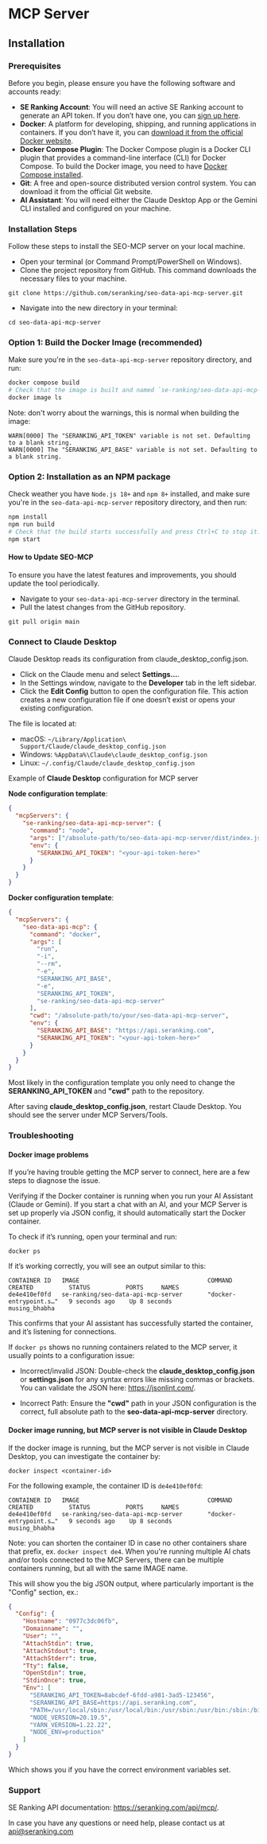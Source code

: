# MCP Server

## Installation

### Prerequisites
   Before you begin, please ensure you have the following software and accounts ready:

- **SE Ranking Account**: You will need an active SE Ranking account to generate an API token. If you don’t have one, you can [sign up here](https://seranking.com/sign-up.html).
- **Docker**: A platform for developing, shipping, and running applications in containers. If you don’t have it, you can [download it from the official Docker website](https://www.docker.com/get-started).
- **Docker Compose Plugin**: The Docker Compose plugin is a Docker CLI plugin that provides a command-line interface (CLI) for Docker Compose. To build the Docker image, you need to have [Docker Compose installed](https://docs.docker.com/compose/install/).
- **Git**: A free and open-source distributed version control system. You can download it from the official Git website.
- **AI Assistant**: You will need either the Claude Desktop App or the Gemini CLI installed and configured on your machine.

### Installation Steps
Follow these steps to install the SEO-MCP server on your local machine.
- Open your terminal (or Command Prompt/PowerShell on Windows).
- Clone the project repository from GitHub. This command downloads the necessary files to your machine.
```shell 
git clone https://github.com/seranking/seo-data-api-mcp-server.git
```
- Navigate into the new directory in your terminal: 
```shell
cd seo-data-api-mcp-server
```

### Option 1: Build the Docker Image (recommended)
Make sure you're in the `seo-data-api-mcp-server` repository directory, and run:
```bash
docker compose build
# Check that the image is built and named `se-ranking/seo-data-api-mcp-server`:
docker image ls
```
Note: don't worry about the warnings, this is normal when building the image:
```
WARN[0000] The "SERANKING_API_TOKEN" variable is not set. Defaulting to a blank string. 
WARN[0000] The "SERANKING_API_BASE" variable is not set. Defaulting to a blank string.
```

### Option 2: Installation as an NPM package

Check weather you have `Node.js 18+` and `npm 8+` installed, and
make sure you're in the `seo-data-api-mcp-server` repository directory, and then run:
```bash
npm install
npm run build
# Check that the build starts successfully and press Ctrl+C to stop it.
npm start
```

#### How to Update SEO-MCP
To ensure you have the latest features and improvements, you should update the tool periodically.
- Navigate to your `seo-data-api-mcp-server` directory in the terminal. 
- Pull the latest changes from the GitHub repository.

```shell
git pull origin main
```

### Connect to Claude Desktop

Claude Desktop reads its configuration from claude_desktop_config.json.

- Click on the Claude menu and select **Settings...**.
- In the Settings window, navigate to the **Developer** tab in the left sidebar.
- Click the **Edit Config** button to open the configuration file. This action creates a new configuration file if one doesn’t exist or opens your existing configuration.

The file is located at:
- macOS: `~/Library/Application\ Support/Claude/claude_desktop_config.json`
- Windows: `%AppData%\Claude\claude_desktop_config.json`
- Linux: `~/.config/Claude/claude_desktop_config.json`

Example of **Claude Desktop** configuration for MCP server

**Node configuration template**:
```json
{
  "mcpServers": {
    "se-ranking/seo-data-api-mcp-server": {
      "command": "node",
      "args": ["/absolute-path/to/seo-data-api-mcp-server/dist/index.js"],
      "env": {
        "SERANKING_API_TOKEN": "<your-api-token-here>"
      }
    }
  }
}
```

<b>Docker configuration template</b>:

```json
{
  "mcpServers": {
    "seo-data-api-mcp": {
      "command": "docker",
      "args": [
        "run",
        "-i",
        "--rm",
        "-e",
        "SERANKING_API_BASE",
        "-e",
        "SERANKING_API_TOKEN",
        "se-ranking/seo-data-api-mcp-server"
      ],
      "cwd": "/absolute-path/to/your/seo-data-api-mcp-server",
      "env": {
        "SERANKING_API_BASE": "https://api.seranking.com",
        "SERANKING_API_TOKEN": "<your-api-token-here>"
      }
    }
  }
}
```
Most likely in the configuration template you only need to change the **SERANKING_API_TOKEN** and **"cwd"** path to the repository.

After saving **claude_desktop_config.json**, restart Claude Desktop. You should see the server under MCP Servers/Tools.

### Troubleshooting

#### Docker image problems
If you’re having trouble getting the MCP server to connect, here are a few steps to diagnose the issue.

Verifying if the Docker container is running when you run your AI Assistant (Claude or Gemini). If you start a chat with an AI, and your MCP Server is set up properly via JSON config, it should automatically start the Docker container.

To check if it’s running, open your terminal and run:

```shell
docker ps
```

If it’s working correctly, you will see an output similar to this:

```shell 
CONTAINER ID   IMAGE                                    COMMAND                  CREATED          STATUS          PORTS     NAMES
de4e410ef0fd   se-ranking/seo-data-api-mcp-server       "docker-entrypoint.s…"   9 seconds ago    Up 8 seconds              musing_bhabha
```
This confirms that your AI assistant has successfully started the container, and it’s listening for connections.

If `docker ps` shows no running containers related to the MCP server, it usually points to a configuration issue:

- Incorrect/invalid JSON: Double-check the <b>claude_desktop_config.json</b> or <b>settings.json</b> for any syntax errors like missing commas or brackets. You can validate the JSON here: https://jsonlint.com/.

- Incorrect Path: Ensure the <b>"cwd"</b> path in your JSON configuration is the correct, full absolute path to the <b>seo-data-api-mcp-server</b> directory.

#### Docker image running, but MCP server is not visible in Claude Desktop

If the docker image is running, but the MCP server is not visible in Claude Desktop, you can investigate the container by:
```
docker inspect <container-id>
```
For the following example, the container ID is `de4e410ef0fd`:
```shell 
CONTAINER ID   IMAGE                                    COMMAND                  CREATED          STATUS          PORTS     NAMES
de4e410ef0fd   se-ranking/seo-data-api-mcp-server       "docker-entrypoint.s…"   9 seconds ago    Up 8 seconds              musing_bhabha
```

Note: you can shorten the container ID in case no other containers share that prefix, ex. `docker inspect de4`. When you're running multiple AI chats and/or tools connected to the MCP Servers, there can be multiple containers running, but all with the same IMAGE name.

This will show you the big JSON output, where particularly important is the "Config" section, ex.:
```json
{
  "Config": {
    "Hostname": "0977c3dc06fb",
    "Domainname": "",
    "User": "",
    "AttachStdin": true,
    "AttachStdout": true,
    "AttachStderr": true,
    "Tty": false,
    "OpenStdin": true,
    "StdinOnce": true,
    "Env": [
      "SERANKING_API_TOKEN=8abcdef-6fdd-a981-3ad5-123456",
      "SERANKING_API_BASE=https://api.seranking.com",
      "PATH=/usr/local/sbin:/usr/local/bin:/usr/sbin:/usr/bin:/sbin:/bin",
      "NODE_VERSION=20.19.5",
      "YARN_VERSION=1.22.22",
      "NODE_ENV=production"
    ]
  }
}
```
Which shows you if you have the correct environment variables set.

### Support
SE Ranking API documentation: https://seranking.com/api/mcp/.

In case you have any questions or need help, please contact us at [api@seranking.com](mailto:api@seranking.com)
